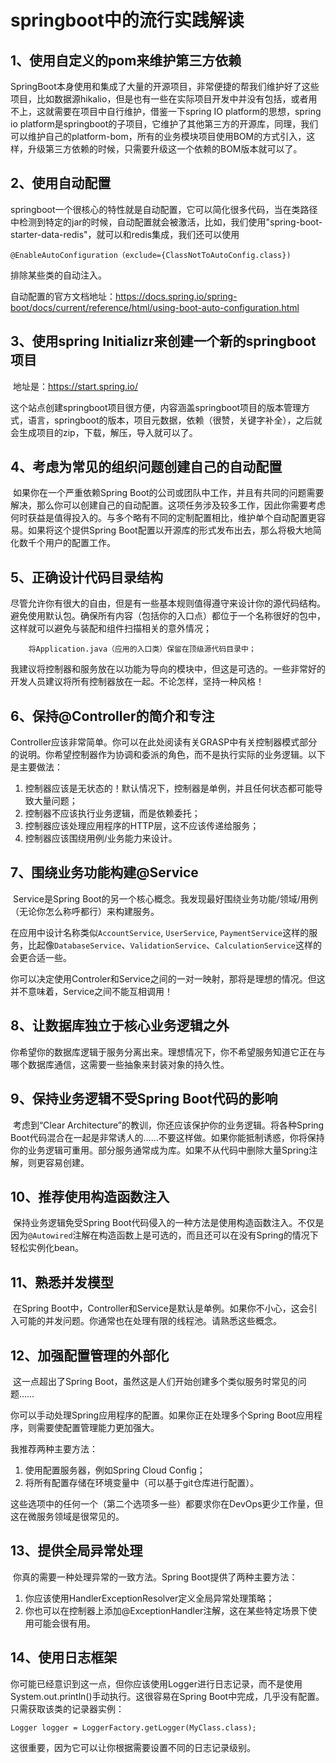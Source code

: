 # springboot中的流行实践解读

## 1、使用自定义的pom来维护第三方依赖

​	SpringBoot本身使用和集成了大量的开源项目，非常便捷的帮我们维护好了这些项目，比如数据源hikalio，但是也有一些在实际项目开发中并没有包括，或者用不上，这就需要在项目中自行维护，借鉴一下spring IO platform的思想，spring io platform是springboot的子项目，它维护了其他第三方的开源库，同理，我们可以维护自己的platform-bom，所有的业务模块项目使用BOM的方式引入，这样，升级第三方依赖的时候，只需要升级这一个依赖的BOM版本就可以了。

## 2、使用自动配置

​	springboot一个很核心的特性就是自动配置，它可以简化很多代码，当在类路径中检测到特定的jar的时候，自动配置就会被激活，比如，我们使用"spring-boot-starter-data-redis"，就可以和redis集成，我们还可以使用

```
@EnableAutoConfiguration（exclude={ClassNotToAutoConfig.class})
```

排除某些类的自动注入。

自动配置的官方文档地址：<https://docs.spring.io/spring-boot/docs/current/reference/html/using-boot-auto-configuration.html>

## 3、使用spring Initializr来创建一个新的springboot项目

​	地址是：<https://start.spring.io/>

   这个站点创建springboot项目很方便，内容涵盖springboot项目的版本管理方式，语言，springboot的版本，项目元数据，依赖（很赞，关键字补全），之后就会生成项目的zip，下载，解压，导入就可以了。

## 4、考虑为常见的组织问题创建自己的自动配置

​	如果你在一个严重依赖Spring Boot的公司或团队中工作，并且有共同的问题需要解决，那么你可以创建自己的自动配置。这项任务涉及较多工作，因此你需要考虑何时获益是值得投入的。与多个略有不同的定制配置相比，维护单个自动配置更容易。如果将这个提供Spring Boot配置以开源库的形式发布出去，那么将极大地简化数千个用户的配置工作。

## 5、正确设计代码目录结构

​	尽管允许你有很大的自由，但是有一些基本规则值得遵守来设计你的源代码结构。避免使用默认包。确保所有内容（包括你的入口点）都位于一个名称很好的包中，这样就可以避免与装配和组件扫描相关的意外情况；

```
    将Application.java（应用的入口类）保留在顶级源代码目录中；
```

 我建议将控制器和服务放在以功能为导向的模块中，但这是可选的。一些非常好的开发人员建议将所有控制器放在一起。不论怎样，坚持一种风格！

## 6、保持@Controller的简介和专注

​	Controller应该非常简单。你可以在此处阅读有关GRASP中有关控制器模式部分的说明。你希望控制器作为协调和委派的角色，而不是执行实际的业务逻辑。以下是主要做法：

1. 控制器应该是无状态的！默认情况下，控制器是单例，并且任何状态都可能导致大量问题；
2. 控制器不应该执行业务逻辑，而是依赖委托；
3. 控制器应该处理应用程序的HTTP层，这不应该传递给服务；
4. 控制器应该围绕用例/业务能力来设计。

## 7、围绕业务功能构建@Service

​	Service是Spring Boot的另一个核心概念。我发现最好围绕业务功能/领域/用例（无论你怎么称呼都行）来构建服务。

在应用中设计名称类似`AccountService`, `UserService`, `PaymentService`这样的服务，比起像`DatabaseService`、`ValidationService`、`CalculationService`这样的会更合适一些。

​	你可以决定使用Controler和Service之间的一对一映射，那将是理想的情况。但这并不意味着，Service之间不能互相调用！

## 8、让数据库独立于核心业务逻辑之外

​	你希望你的数据库逻辑于服务分离出来。理想情况下，你不希望服务知道它正在与哪个数据库通信，这需要一些抽象来封装对象的持久性。

## 9、保持业务逻辑不受Spring Boot代码的影响

​	考虑到“Clear Architecture”的教训，你还应该保护你的业务逻辑。将各种Spring Boot代码混合在一起是非常诱人的……不要这样做。如果你能抵制诱惑，你将保持你的业务逻辑可重用。部分服务通常成为库。如果不从代码中删除大量Spring注解，则更容易创建。

## 10、推荐使用构造函数注入

​	保持业务逻辑免受Spring Boot代码侵入的一种方法是使用构造函数注入。不仅是因为`@Autowired`注解在构造函数上是可选的，而且还可以在没有Spring的情况下轻松实例化bean。

## 11、熟悉并发模型

​	在Spring Boot中，Controller和Service是默认是单例。如果你不小心，这会引入可能的并发问题。你通常也在处理有限的线程池。请熟悉这些概念。

## 12、加强配置管理的外部化

​	这一点超出了Spring Boot，虽然这是人们开始创建多个类似服务时常见的问题……

你可以手动处理Spring应用程序的配置。如果你正在处理多个Spring Boot应用程序，则需要使配置管理能力更加强大。

我推荐两种主要方法：

1. 使用配置服务器，例如Spring Cloud Config；
2. 将所有配置存储在环境变量中（可以基于git仓库进行配置）。

这些选项中的任何一个（第二个选项多一些）都要求你在DevOps更少工作量，但这在微服务领域是很常见的。

## 13、提供全局异常处理

​	你真的需要一种处理异常的一致方法。Spring Boot提供了两种主要方法：

1. 你应该使用HandlerExceptionResolver定义全局异常处理策略；
2. 你也可以在控制器上添加@ExceptionHandler注解，这在某些特定场景下使用可能会很有用。

## 14、使用日志框架

​	你可能已经意识到这一点，但你应该使用Logger进行日志记录，而不是使用System.out.println()手动执行。这很容易在Spring Boot中完成，几乎没有配置。只需获取该类的记录器实例：

```
Logger logger = LoggerFactory.getLogger(MyClass.class);
```

这很重要，因为它可以让你根据需要设置不同的日志记录级别。

